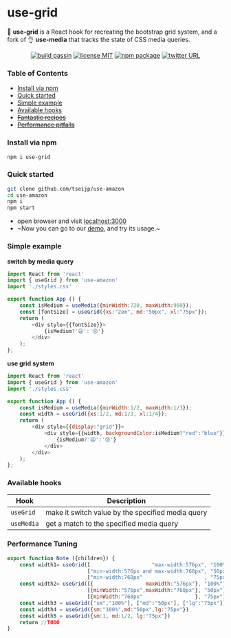 
# use-grid
🤏 __use-grid__ is a React hook for recreating the bootstrap grid system,
and a fork of 👌 __use-media__ that tracks the state of CSS media queries.

<p align="center">
  <a href="https://github.com/tseijp/use-grid">    <img alt="build passin"src="https://img.shields.io/badge/build-passing-green.svg"/></a>
  <a href="https://github.com/tseijp/use-grid">    <img alt="license MIT" src="https://img.shields.io/badge/license-MIT-green.svg"/></a>
  <a href="https://www.npmjs.com/package/use-grid"><img alt="npm package" src="https://img.shields.io/badge/npm_package-0.1.0-green.svg"/></a>
  <a href="https://twitter.com/tseijp" >             <img alt="twitter URL" src="https://img.shields.io/twitter/url?style=social&url=https%3A%2F%2Ftwitter.com%2Ftseijp"/></a>
</p>

### Table of Contents
* [Install via npm](#install-via-npm)
* [Quick started](#quick-started)
* [Simple example](#simple-example)
* [Available hooks](#available-hooks)
* [~~Fantastic recipes~~](#fantastic-recipes)
* [~~Performance pitfalls~~](#performance-pitfalls)

### Install via npm
```bash
npm i use-grid
```

### Quick started
```bash
git clone github.com/tseijp/use-amazon
cd use-amazon
npm i
npm start
```
* open browser and visit [localhost:3000](http://localhost:3000/)
* ~Now you can go to our [demo](https://tsei.jp/hook/use-amazon), and try its usage.~

### Simple example

__switch by media query__
```js
import React from 'react'
import { useGrid } from 'use-amazon'
import './styles.css'

export function App () {
    const isMedium = useMedia({minWidth:720, maxWidth:960});
    const [fontSize] = useGrid({xs:"2em", md:"50px", xl:"75px"});
    return (
        <div style={{fontSize}}>
            {isMedium?'😃':'😢'}
        </div>
    );
};
```

__use grid system__
```js
import React from 'react'
import { useGrid } from 'use-amazon'
import './styles.css'

export function App () {
    const isMedium = useMedia({minWidth:1/2, maxWidth:1/3});
    const width = useGrid({xs:1/2, md:1/3, xl:1/4});
    return (
        <div style={{display:"grid"}}>
            <div style={{width, backgroundColor:isMedium?"red":"blue"}}>
                {isMedium?'😃':'😢'}
            </div>
        </div>
    );
};
```

### Available hooks

| Hook         | Description                                |
| ------------ | ------------------------------------------ |
| `useGrid`    | make it switch value by the specified media query |
| `useMedia`   | get a match to the specified media query |

### Performance Tuning
```javascript
export function Note ({children}) {
    const width1= useGrid([                    "max-width:576px", "100%"],
                          ["min-width:576px and max-width:768px", "50px"],
                          ["min-width:768px"                    , "75px"])
    const width2= useGrid([{                 maxWidth:"576px"}, "100%"],
                          [{minWidth:"576px",maxWidth:"768px"}, "50px"],
                          [{minWidth:"768px"                 }, "75px"])
    const width3 = useGrid(["sm","100%"], ["md":"50px"], ["lg":"75px"])
    const width4 = useGrid({sm:"100%",md:"50px",lg:"75px"})
    const width5 = useGrid({sm:1, md:1/2, lg:"75px"})
    return //TODO
}
```
